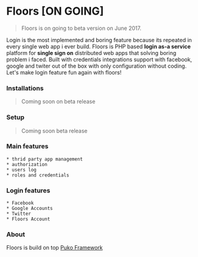 # Floors [ON GOING]

> Floors is on going to beta version on June 2017.

Login is the most implemented and boring feature because its repeated in every single web app i ever build.
Floors is PHP based **login as-a service** platform for **single sign on** distributed web apps that solving boring problem i faced.
Built with credentials integrations support with facebook, google and twiter out of the box with only configuration without coding.
Let's make login feature fun again with floors!

### Installations
> Coming soon on beta release

### Setup
> Coming soon beta release

### Main features
```
* thrid party app management
* authorization
* users log
* roles and credentials
```

### Login features
```
* Facebook
* Google Accounts
* Twitter
* Floors Account
```

### About
Floors is build on top [Puko Framework](https://github.com/Velliz/pukoframework)